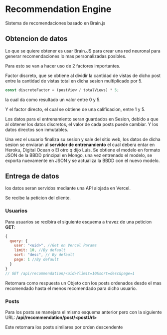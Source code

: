 # Recommendation Engine

Sistema de recomendaciones basado en Brain.js

## Obtencion de datos

Lo que se quiere obtener es usar Brain.JS para crear una red neuronal para generar recomendaciones lo mas personalizadas posibles.

Para esto se van a hacer uso de 2 factores importantes.

Factor discreto, que se obtiene al dividir la cantidad de vistas de dicho post entre la cantidad de vistas total en dicha sesion multiplicado por 5.

```js
const discreteFactor = (postView / totalViews) * 5; 
```

la cual da como resultado un valor entre 0 y 5.

Y el factor directo, el cual se obtiene de una calificacion, entre 1 y 5.

Los datos para el entrenamiento seran guardados en Sesion, debido a que al obtener los datos discretos, el valor de cada posts puede cambiar. Y los datos directos son inmutables.

Una vez el usuario finaliza su sesion y sale del sitio web, los datos de dicha sesion se enviaran al **servidor de entrenamiento** el cual debera entar en Heroku, Digital Ocean o El otro q dijo Luis. Se obtiene el modelo en formato JSON de la BBDD principal en Mongo, una vez entrenado el modelo, se exporta nuevamente en JSON y se actualiza la BBDD con el nuevo modelo.

## Entrega de datos

los datos seran servidos mediante una API alojada en Vercel.

Se recibe la peticion del cliente.

### Usuarios

Para usuarios se recibira el siguiente esquema a travez de una peticion **GET**:

```js
{
  query: {
    user: "<uid>", //Get on Vercel Params
    limit: 10, //By default
    sort: "desc", // By default
    page: 1 //By default
  }
}
// GET /api/recommendation/<uid>?limit=10&sort=desc&page=1

```
Retornara como respuesta un Objeto con los posts ordenados desde el mas recomendado hasta el menos recomendado para dicho usuario.

### Posts

Para los posts se manejara el mismo esquema anterior pero con la siguiente URL:
**/api/recommendation/post/\<postUrl>**

Este retornara los posts similares por orden descendente